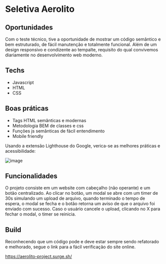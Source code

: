 # Seletiva Aerolito

## Oportunidades

Com o teste técnico, tive a oportunidade de mostrar um código semântico e bem estruturado, de fácil manutenção e totalmente funcional. Além de um design responsivo e condizente ao tempalte, requisito do qual convivemos diariamente no desenvolvimento web moderno.

## Techs

- Javascript
- HTML
- CSS

## Boas práticas
- Tags HTML semânticas e modernas
- Metodologia BEM de classes e css
- Funções js semânticas de fácil entendimento
- Mobile friendly

Usando a extensão Lighthouse do Google, verica-se as melhores práticas e acessibilidade:

![image](https://user-images.githubusercontent.com/69217399/118370432-0a679780-b57e-11eb-8238-8c5e2ee35ba4.png)

## Funcionalidades

O projeto consiste em um website com cabeçalho (não operante) e um botão centralizado. Ao clicar no botão, um modal se abre com um timer de 30s simulando um upload de arquivo, quando terminado o tempo de espera, o modal se fecha e o botão retorna um aviso de que o arquivo foi enviado com sucesso. Caso o usuário cancele o upload, clicando no X para fechar o modal, o timer se reinicia.

## Build

Reconhecendo que um código pode e deve estar sempre sendo refatorado e melhorado, segue o link para a fácil verificação do site online.

https://aerolito-project.surge.sh/
